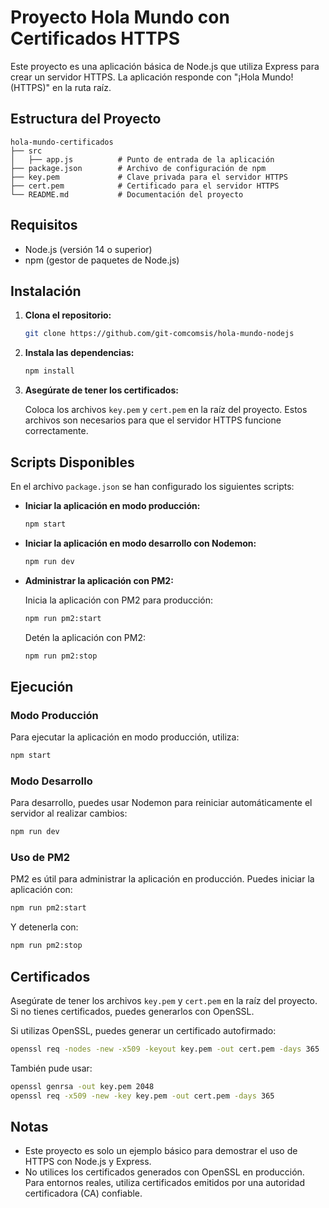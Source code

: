# Proyecto Hola Mundo con Certificados HTTPS

Este proyecto es una aplicación básica de Node.js que utiliza Express para crear un servidor HTTPS. La aplicación responde con "¡Hola Mundo! (HTTPS)" en la ruta raíz.

## Estructura del Proyecto

```
hola-mundo-certificados
├── src
│   ├── app.js          # Punto de entrada de la aplicación
├── package.json        # Archivo de configuración de npm
├── key.pem             # Clave privada para el servidor HTTPS
├── cert.pem            # Certificado para el servidor HTTPS
└── README.md           # Documentación del proyecto
```

## Requisitos

- Node.js (versión 14 o superior)
- npm (gestor de paquetes de Node.js)

## Instalación

1. **Clona el repositorio:**

   ```bash
   git clone https://github.com/git-comcomsis/hola-mundo-nodejs
   ```

2. **Instala las dependencias:**

   ```bash
   npm install
   ```

3. **Asegúrate de tener los certificados:**

   Coloca los archivos `key.pem` y `cert.pem` en la raíz del proyecto. Estos archivos son necesarios para que el servidor HTTPS funcione correctamente.

## Scripts Disponibles

En el archivo `package.json` se han configurado los siguientes scripts:

- **Iniciar la aplicación en modo producción:**

  ```bash
  npm start
  ```

- **Iniciar la aplicación en modo desarrollo con Nodemon:**

  ```bash
  npm run dev
  ```

- **Administrar la aplicación con PM2:**

  Inicia la aplicación con PM2 para producción:

  ```bash
  npm run pm2:start
  ```

  Detén la aplicación con PM2:

  ```bash
  npm run pm2:stop
  ```

## Ejecución

### Modo Producción

Para ejecutar la aplicación en modo producción, utiliza:

```bash
npm start
```

### Modo Desarrollo

Para desarrollo, puedes usar Nodemon para reiniciar automáticamente el servidor al realizar cambios:

```bash
npm run dev
```

### Uso de PM2

PM2 es útil para administrar la aplicación en producción. Puedes iniciar la aplicación con:

```bash
npm run pm2:start
```

Y detenerla con:

```bash
npm run pm2:stop
```

## Certificados

Asegúrate de tener los archivos `key.pem` y `cert.pem` en la raíz del proyecto. Si no tienes certificados, puedes generarlos con OpenSSL.


Si utilizas OpenSSL, puedes generar un certificado autofirmado:

```bash
openssl req -nodes -new -x509 -keyout key.pem -out cert.pem -days 365
```

También pude usar: 

```bash
openssl genrsa -out key.pem 2048
openssl req -x509 -new -key key.pem -out cert.pem -days 365
```

## Notas

- Este proyecto es solo un ejemplo básico para demostrar el uso de HTTPS con Node.js y Express.
- No utilices los certificados generados con OpenSSL en producción. Para entornos reales, utiliza certificados emitidos por una autoridad certificadora (CA) confiable.